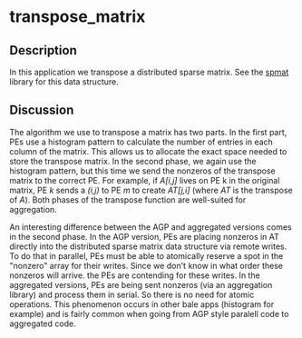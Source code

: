 # transpose_matrix

## Description

In this application we transpose a distributed sparse matrix. See the [spmat](../../spmat/README.md) library for this data structure. 

## Discussion

The algorithm we use to transpose a matrix has two parts. In the first part, PEs use a histogram pattern to calculate the number of entries in each column of the matrix. This allows us to allocate the exact space needed to store the transpose matrix. In the second phase, we
again use the histogram pattern, but this time we send the nonzeros of the transpose matrix to the correct PE. For example, if *A[i,j]* lives on PE k in the original matrix, PE *k* sends a *(i,j)* to PE *m* to create *AT[j,i]* (where *AT* is the transpose of *A*). Both phases of the transpose function are well-suited for aggregation.

An interesting difference between the AGP and aggregated versions comes in the second phase. In the AGP version, PEs are placing nonzeros in AT directly into the distributed sparse matrix data structure via remote writes. To do that in parallel, PEs must be able to atomically reserve a spot in the "nonzero" array for their writes. Since we don't know in what order these nonzeros will arrive. the PEs are contending for these writes. In the aggregated versions, PEs are being sent nonzeros (via an aggregation library) and process them in serial. So there is no need for atomic operations. This phenomenon occurs in other bale apps (histogram for example) and is fairly common when going from AGP style paralell code to aggregated code.